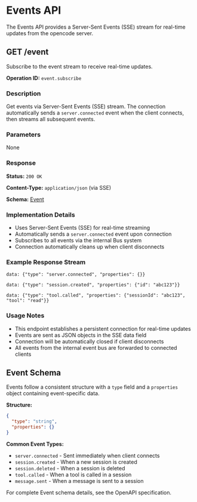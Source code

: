 # Events API

The Events API provides a Server-Sent Events (SSE) stream for real-time updates from the opencode server.

## GET /event

Subscribe to the event stream to receive real-time updates.

**Operation ID:** `event.subscribe`

### Description

Get events via Server-Sent Events (SSE) stream. The connection automatically sends a `server.connected` event when the client connects, then streams all subsequent events.

### Parameters

None

### Response

**Status:** `200 OK`

**Content-Type:** `application/json` (via SSE)

**Schema:** [Event](#event-schema)

### Implementation Details

- Uses Server-Sent Events (SSE) for real-time streaming
- Automatically sends a `server.connected` event upon connection
- Subscribes to all events via the internal Bus system
- Connection automatically cleans up when client disconnects

### Example Response Stream

```
data: {"type": "server.connected", "properties": {}}

data: {"type": "session.created", "properties": {"id": "abc123"}}

data: {"type": "tool.called", "properties": {"sessionId": "abc123", "tool": "read"}}
```

### Usage Notes

- This endpoint establishes a persistent connection for real-time updates
- Events are sent as JSON objects in the SSE data field
- Connection will be automatically closed if client disconnects
- All events from the internal event bus are forwarded to connected clients

## Event Schema

Events follow a consistent structure with a `type` field and a `properties` object containing event-specific data.

**Structure:**

```json
{
  "type": "string",
  "properties": {}
}
```

**Common Event Types:**

- `server.connected` - Sent immediately when client connects
- `session.created` - When a new session is created
- `session.deleted` - When a session is deleted
- `tool.called` - When a tool is called in a session
- `message.sent` - When a message is sent to a session

For complete Event schema details, see the OpenAPI specification.
